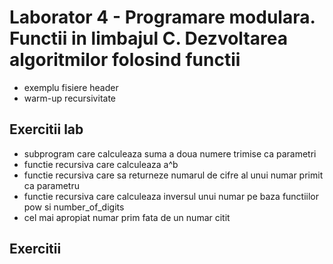 # Laborator 4 - Programare modulara. Functii in limbajul C. Dezvoltarea algoritmilor folosind functii

* exemplu fisiere header
* warm-up recursivitate

## Exercitii lab
* subprogram care calculeaza suma a doua numere trimise ca parametri
* functie recursiva care calculeaza a^b
* functie recursiva care sa returneze numarul de cifre al unui numar primit ca parametru
* functie recursiva care calculeaza inversul unui numar pe baza functiilor pow si number_of_digits
* cel mai apropiat numar prim fata de un numar citit

## Exercitii


